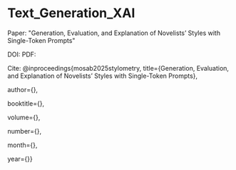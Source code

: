 # Text_Generation_XAI

Paper: "Generation, Evaluation, and Explanation of Novelists’ Styles with Single-Token Prompts"

DOI:
PDF:

Cite:
@inproceedings{mosab2025stylometry,
title={Generation, Evaluation, and Explanation of Novelists’ Styles with Single-Token Prompts},

author={},

booktitle={},

volume={},

number={},

month={},

year={}}
